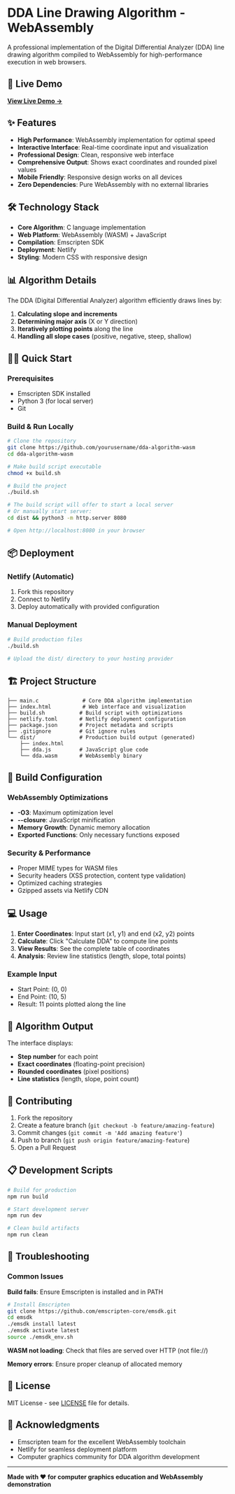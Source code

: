 # DDA Line Drawing Algorithm - WebAssembly

A professional implementation of the Digital Differential Analyzer (DDA) line drawing algorithm compiled to WebAssembly for high-performance execution in web browsers.

## 🚀 Live Demo

**[View Live Demo →](https://your-app-name.netlify.app)**

## ✨ Features

-   **High Performance**: WebAssembly implementation for optimal speed
-   **Interactive Interface**: Real-time coordinate input and visualization
-   **Professional Design**: Clean, responsive web interface
-   **Comprehensive Output**: Shows exact coordinates and rounded pixel values
-   **Mobile Friendly**: Responsive design works on all devices
-   **Zero Dependencies**: Pure WebAssembly with no external libraries

## 🛠️ Technology Stack

-   **Core Algorithm**: C language implementation
-   **Web Platform**: WebAssembly (WASM) + JavaScript
-   **Compilation**: Emscripten SDK
-   **Deployment**: Netlify
-   **Styling**: Modern CSS with responsive design

## 📊 Algorithm Details

The DDA (Digital Differential Analyzer) algorithm efficiently draws lines by:

1. **Calculating slope and increments**
2. **Determining major axis** (X or Y direction)
3. **Iteratively plotting points** along the line
4. **Handling all slope cases** (positive, negative, steep, shallow)

## 🏃‍♂️ Quick Start

### Prerequisites

-   Emscripten SDK installed
-   Python 3 (for local server)
-   Git

### Build & Run Locally

```bash
# Clone the repository
git clone https://github.com/yourusername/dda-algorithm-wasm
cd dda-algorithm-wasm

# Make build script executable
chmod +x build.sh

# Build the project
./build.sh

# The build script will offer to start a local server
# Or manually start server:
cd dist && python3 -m http.server 8080

# Open http://localhost:8080 in your browser
```

## 📦 Deployment

### Netlify (Automatic)

1. Fork this repository
2. Connect to Netlify
3. Deploy automatically with provided configuration

### Manual Deployment

```bash
# Build production files
./build.sh

# Upload the dist/ directory to your hosting provider
```

## 🏗️ Project Structure

```
├── main.c              # Core DDA algorithm implementation
├── index.html          # Web interface and visualization
├── build.sh           # Build script with optimizations
├── netlify.toml       # Netlify deployment configuration
├── package.json       # Project metadata and scripts
├── .gitignore         # Git ignore rules
└── dist/              # Production build output (generated)
    ├── index.html
    ├── dda.js         # JavaScript glue code
    └── dda.wasm       # WebAssembly binary
```

## 🔧 Build Configuration

### WebAssembly Optimizations

-   **-O3**: Maximum optimization level
-   **--closure**: JavaScript minification
-   **Memory Growth**: Dynamic memory allocation
-   **Exported Functions**: Only necessary functions exposed

### Security & Performance

-   Proper MIME types for WASM files
-   Security headers (XSS protection, content type validation)
-   Optimized caching strategies
-   Gzipped assets via Netlify CDN

## 💻 Usage

1. **Enter Coordinates**: Input start (x1, y1) and end (x2, y2) points
2. **Calculate**: Click "Calculate DDA" to compute line points
3. **View Results**: See the complete table of coordinates
4. **Analysis**: Review line statistics (length, slope, total points)

### Example Input

-   Start Point: (0, 0)
-   End Point: (10, 5)
-   Result: 11 points plotted along the line

## 🧮 Algorithm Output

The interface displays:

-   **Step number** for each point
-   **Exact coordinates** (floating-point precision)
-   **Rounded coordinates** (pixel positions)
-   **Line statistics** (length, slope, point count)

## 🤝 Contributing

1. Fork the repository
2. Create a feature branch (`git checkout -b feature/amazing-feature`)
3. Commit changes (`git commit -m 'Add amazing feature'`)
4. Push to branch (`git push origin feature/amazing-feature`)
5. Open a Pull Request

## 📋 Development Scripts

```bash
# Build for production
npm run build

# Start development server
npm run dev

# Clean build artifacts
npm run clean
```

## 🐛 Troubleshooting

### Common Issues

**Build fails**: Ensure Emscripten is installed and in PATH

```bash
# Install Emscripten
git clone https://github.com/emscripten-core/emsdk.git
cd emsdk
./emsdk install latest
./emsdk activate latest
source ./emsdk_env.sh
```

**WASM not loading**: Check that files are served over HTTP (not file://)

**Memory errors**: Ensure proper cleanup of allocated memory

## 📄 License

MIT License - see [LICENSE](LICENSE) file for details.

## 🙏 Acknowledgments

-   Emscripten team for the excellent WebAssembly toolchain
-   Netlify for seamless deployment platform
-   Computer graphics community for DDA algorithm development

---

**Made with ❤️ for computer graphics education and WebAssembly demonstration**
